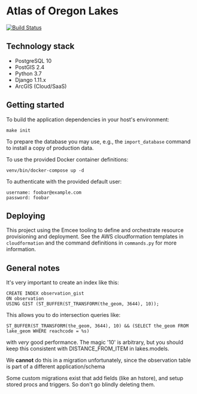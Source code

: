 # Atlas of Oregon Lakes

[![Build Status](https://travis-ci.org/PSU-OIT-ARC/aol.svg?branch=master)](https://travis-ci.org/PSU-OIT-ARC/aol)

## Technology stack

- PostgreSQL 10
- PostGIS 2.4
- Python 3.7
- Django 1.11.x
- ArcGIS (Cloud/SaaS)

## Getting started

To build the application dependencies in your host's environment:

    make init

To prepare the database you may use, e.g., the `import_database` command to install a copy of production data.

To use the provided Docker container definitions:

    venv/bin/docker-compose up -d

To authenticate with the provided default user:

    username: foobar@example.com
    password: foobar

## Deploying

This project using the Emcee tooling to define and orchestrate resource provisioning and deployment.
See the AWS cloudformation templates in `cloudformation` and the command definitions in `commands.py`
for more information.

## General notes

It's very important to create an index like this:

    CREATE INDEX observation_gist
    ON observation
    USING GIST (ST_BUFFER(ST_TRANSFORM(the_geom, 3644), 10));

This allows you to do intersection queries like:

    ST_BUFFER(ST_TRANSFORM(the_geom, 3644), 10) && (SELECT the_geom FROM lake_geom WHERE reachcode = %s)

with *very* good performance. The magic '10' is arbitrary, but you should keep this consistent with
DISTANCE_FROM_ITEM in lakes.models.

We **cannot** do this in a migration unfortunately, since the observation table is part of a different application/schema

Some custom migrations exist that add fields (like an hstore), and setup stored procs and triggers. So don't go blindly deleting them.
